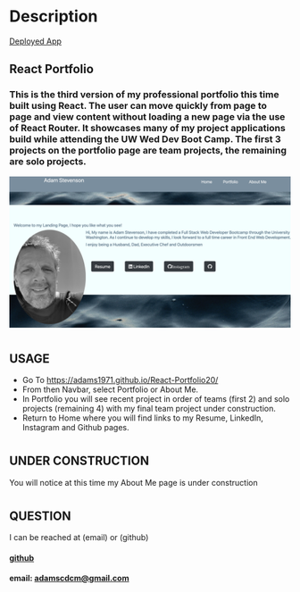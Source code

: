# Description
 [Deployed App](https://adams1971.github.io/React-Portfolio20/)
## React Portfolio

### This is the third version of my professional portfolio this time built using React. The user can move quickly from page to page and view content without loading a new page via the use of React Router. It showcases many of my project applications build while attending the UW Wed Dev Boot Camp. The first 3 projects on the portfolio page are team projects, the remaining are solo projects. 


![PortfolioScreenShot](src/assets/Images/portfolioHomePgSS.png)
#
## USAGE
* Go To https://adams1971.github.io/React-Portfolio20/
* From then Navbar, select Portfolio or About Me.
* In Portfolio you will see recent project in order of teams (first 2) and solo projects (remaining 4) with my final team project under construction.
* Return to Home where you will find links to my Resume, LinkedIn, Instagram and Github pages.  
#
## UNDER CONSTRUCTION
You will notice at this time my About Me page is under construction
#
## QUESTION
I can be reached at (email) or (github)

#### [github](https://github.com/adams1971)

#### email: adamscdcm@gmail.com